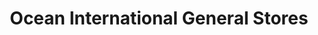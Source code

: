 ---
title: "Ocean International General Stores"
url: /colchester/ocean-international-general-stores/
shop: convenience
---